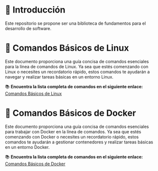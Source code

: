 # 🚀 Introducción

Este repositorio se propone ser una biblioteca de fundamentos para el desarrollo de software.

# 🐧 Comandos Básicos de Linux

Este documento proporciona una guía concisa de comandos esenciales para la línea de comandos de Linux. Ya sea que estés comenzando con Linux o necesites un recordatorio rápido, estos comandos te ayudarán a navegar y realizar tareas básicas en un entorno Linux.

📚 **Encuentra la lista completa de comandos en el siguiente enlace:** [Comandos Básicos de Linux](https://github.com/alipendix/documentation/blob/main/linux_commands.md)

# 🐳 Comandos Básicos de Docker

Este documento proporciona una guía concisa de comandos esenciales para trabajar con Docker en la línea de comandos. Ya sea que estés comenzando con Docker o necesites un recordatorio rápido, estos comandos te ayudarán a gestionar contenedores y realizar tareas básicas en un entorno Docker.

📚 **Encuentra la lista completa de comandos en el siguiente enlace:** [Comandos Básicos de Docker](https://github.com/tu_usuario/tu_repositorio/blob/main/docker_commands.md)
